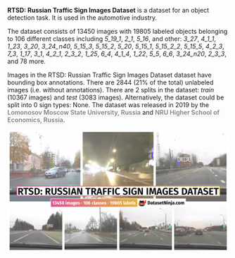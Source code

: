 **RTSD: Russian Traffic Sign Images Dataset** is a dataset for an object detection task. It is used in the automotive industry. 

The dataset consists of 13450 images with 19805 labeled objects belonging to 106 different classes including *5_19_1*, *2_1*, *5_16*, and other: *3_27*, *4_1_1*, *1_23*, *3_20*, *3_24_n40*, *5_15_3*, *5_15_2*, *5_20*, *5_15_1*, *5_15_2_2*, *5_15_5*, *4_2_3*, *7_3*, *1_17*, *3_1*, *4_2_1*, *2_3_2*, *1_25*, *6_4*, *4_1_4*, *1_22*, *5_5*, *6_6*, *3_24_n20*, *2_3_3*, and 78 more.

Images in the RTSD: Russian Traffic Sign Images Dataset dataset have bounding box annotations. There are 2844 (21% of the total) unlabeled images (i.e. without annotations). There are 2 splits in the dataset: *train* (10367 images) and *test* (3083 images). Alternatively, the dataset could be split into 0 sign types: None. The dataset was released in 2019 by the <span style="font-weight: 600; color: grey; border-bottom: 1px dashed #d3d3d3;">Lomonosov Moscow State University, Russia</span> and <span style="font-weight: 600; color: grey; border-bottom: 1px dashed #d3d3d3;">NRU Higher School of Economics, Russia</span>.

<img src="https://github.com/dataset-ninja/russian-traffic-sign/raw/main/visualizations/poster.png">
